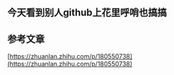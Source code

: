 ## 今天看到别人github上花里呼哨也搞搞

## 参考文章
[https://zhuanlan.zhihu.com/p/180550738](https://zhuanlan.zhihu.com/p/180550738)